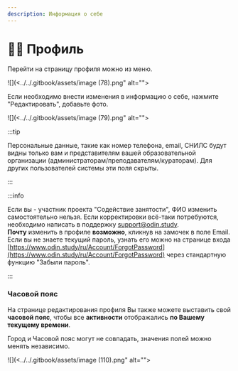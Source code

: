 ```yaml
---
description: Информация о себе
---
```


# 🧑‍🎓 Профиль

Перейти на страницу профиля можно из меню.

![](<../../.gitbook/assets/image (78).png" alt=""><figcaption></figcaption></figure>

Если необходимо внести изменения в информацию о себе, нажмите "Редактировать", добавьте фото.

![](<../../.gitbook/assets/image (79).png" alt=""><figcaption></figcaption></figure>

:::tip

Персональные данные, такие как номер телефона, email, СНИЛС будут видны только вам и представителям  вашей образовательной организации (администраторам/преподавателям/кураторам). Для других пользователей системы эти поля скрыты.

:::

:::info

Если вы - участник проекта "Содействие занятости", ФИО изменить самостоятельно нельзя. Если корректировки всё-таки потребуются, необходимо написать в поддержку [support@odin.study](mailto:support@odin.study?body=%0D%0A%0D%0A-%20-%20-%20-%20-%20-%20-%20-%20-%20-%20-%20-%20-%20-%20-%20-%20-%20-%20-%20-%20-%20-%20-%20-%20-%20-%20-%20-%20-%20-%20-%20-%0D%0A%D0%A2%D0%B5%D1%85%D0%BD%D0%B8%D1%87%D0%B5%D1%81%D0%BA%D0%B0%D1%8F%20%D0%B8%D0%BD%D1%84%D0%BE%D1%80%D0%BC%D0%B0%D1%86%D0%B8%D1%8F%20\(%D0%BD%D0%B5%20%D1%83%D0%B4%D0%B0%D0%BB%D1%8F%D1%82%D1%8C\):%0D%0A%D0%90%D1%81%D0%B5%D0%B5%D0%B2%D0%B0%20%D0%9B%D1%8E%D0%B1%D0%BE%D0%B2%D1%8C%20%D0%90%D0%BB%D0%B5%D0%BA%D1%81%D0%B0%D0%BD%D0%B4%D1%80%D0%BE%D0%B2%D0%BD%D0%B0%20\(19\)%0D%0A-%20-%20-%20-%20-%20-%20-%20-%20-%20-%20-%20-%20-%20-%20-%20-%20-%20-%20-%20-%20-%20-%20-%20-%20-%20-%20-%20-%20-%20-%20-%20-).\
**Почту** изменить в профиле **возможно**, кликнув на замочек  в поле Email.\
Если вы не знаете текущий пароль, узнать его можно на странице входа [https://www.odin.study/ru/Account/ForgotPassword](https://www.odin.study/ru/Account/ForgotPassword) через стандартную функцию "Забыли пароль".

:::

### Часовой пояс

На странице редактирования профиля Вы также можете выставить свой **часовой пояс**, чтобы все **активности** отображались **по Вашему текущему времени**. &#x20;

Город и Часовой пояс могут не совпадать, значения полей можно менять независимо.&#x20;

![](<../../.gitbook/assets/image (110).png" alt=""><figcaption></figcaption></figure>
